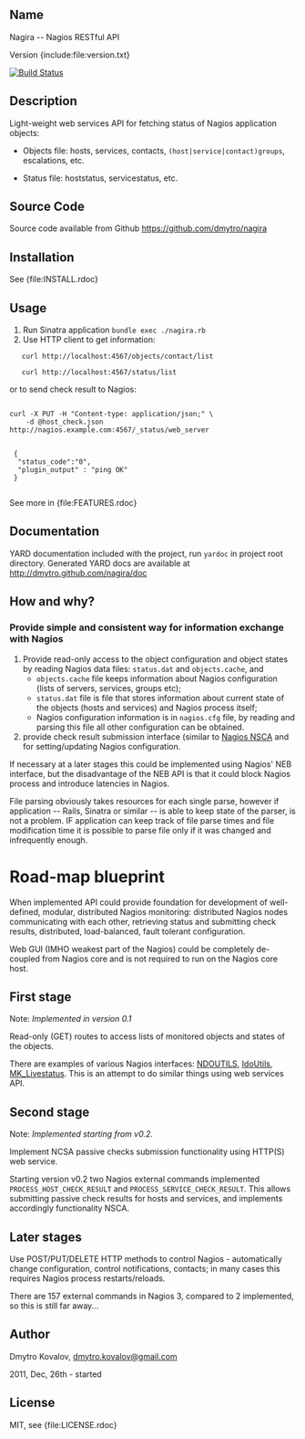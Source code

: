 ## Name

Nagira -- Nagios RESTful API

Version {include:file:version.txt}

[![Build Status](https://travis-ci.org/dmytro/nagira.png)](https://travis-ci.org/dmytro/nagira)

## Description

Light-weight web services API for fetching status of Nagios application objects:

* Objects file: hosts, services, contacts, `(host|service|contact)groups`, escalations, etc.

* Status file: hoststatus, servicestatus, etc.

## Source Code

Source code available from Github https://github.com/dmytro/nagira

## Installation

See {file:INSTALL.rdoc}

## Usage

1. Run Sinatra application `bundle exec ./nagira.rb`
2. Use HTTP client to get information:

```
   curl http://localhost:4567/objects/contact/list
   
   curl http://localhost:4567/status/list
```

or to send check result to Nagios:

```shell

curl -X PUT -H "Content-type: application/json;" \
    -d @host_check.json http://nagios.example.com:4567/_status/web_server
    

 {
  "status_code":"0",
  "plugin_output" : "ping OK"
 }
 
```    
    
See more in {file:FEATURES.rdoc}

## Documentation

YARD documentation included with the project, run `yardoc` in project root directory. Generated YARD docs are available at http://dmytro.github.com/nagira/doc

## How and why?

### Provide simple and consistent way for information exchange with Nagios

1. Provide read-only access to the object configuration and object states by reading Nagios data files: `status.dat` and `objects.cache`, and 
   * `objects.cache` file keeps information about Nagios configuration (lists of servers, services, groups etc);
   * `status.dat` file is file that stores information about current state of the objects (hosts and services) and Nagios process itself;
   * Nagios configuration information is in `nagios.cfg` file, by reading and parsing this file all other configuration can be obtained. 
1. provide check result submission interface (similar to [Nagios NSCA](http://nagios.sourceforge.net/docs/3_0/addons.html) and for setting/updating Nagios configuration.


If necessary at a later stages this could be implemented using Nagios' NEB interface, but the disadvantage of the NEB API is that it could block Nagios process and introduce latencies in Nagios.

File parsing obviously takes resources for each single parse, however
if application -- Rails, Sinatra or similar -- is able to keep state
of the parser, is not a problem. IF application can keep track of file
parse times and file modification time it is possible to parse file
only if it was changed and infrequently enough.

# Road-map blueprint

When implemented API could provide foundation for development of
well-defined, modular, distributed Nagios monitoring: distributed
Nagios nodes communicating with each other, retrieving status and
submitting check results, distributed, load-balanced, fault tolerant
configuration.

Web GUI (IMHO weakest part of the Nagios) could be completely
de-coupled from Nagios core and is not required to run on the Nagios
core host.

## First stage

Note: *Implemented in version 0.1*

Read-only (GET) routes to access lists of monitored objects and states
of the objects.

There are examples of various Nagios interfaces: [NDOUTILS][ndoutils], [IdoUtils][idoutils], [MK_Livestatus][mk_livestatus]. This is an attempt to do similar things using web services API.

[ndoutils]: http://exchange.nagios.org/directory/Addons/Database-Backends/NDOUtils/details
[idoutils]: http://docs.icinga.org/latest/en/quickstart-idoutils.html
[mk_livestatus]: http://mathias-kettner.de/checkmk_livestatus.html

## Second stage

Note: *Implemented starting from v0.2.*

Implement NCSA passive checks submission functionality using HTTP(S) web service. 

Starting version v0.2 two Nagios external commands implemented `PROCESS_HOST_CHECK_RESULT` and `PROCESS_SERVICE_CHECK_RESULT`. This allows submitting passive check results for hosts and services, and implements accordingly functionality NSCA. 

## Later stages

Use POST/PUT/DELETE HTTP methods to control Nagios - automatically change configuration, control notifications, contacts; in many cases this requires Nagios process restarts/reloads. 

There are 157 external commands in Nagios 3, compared to 2 implemented, so this is still far away... 

## Author

Dmytro Kovalov, dmytro.kovalov@gmail.com

2011, Dec, 26th  - started

## License

MIT, see {file:LICENSE.rdoc}
